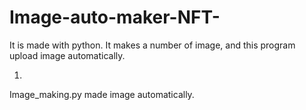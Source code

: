 # Image-auto-maker-NFT-
It is made with python. 
It makes a number of image, and this program upload image automatically.

1.
Image_making.py made image automatically. 

